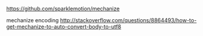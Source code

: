 

https://github.com/sparklemotion/mechanize




mechanize encoding
http://stackoverflow.com/questions/8864493/how-to-get-mechanize-to-auto-convert-body-to-utf8